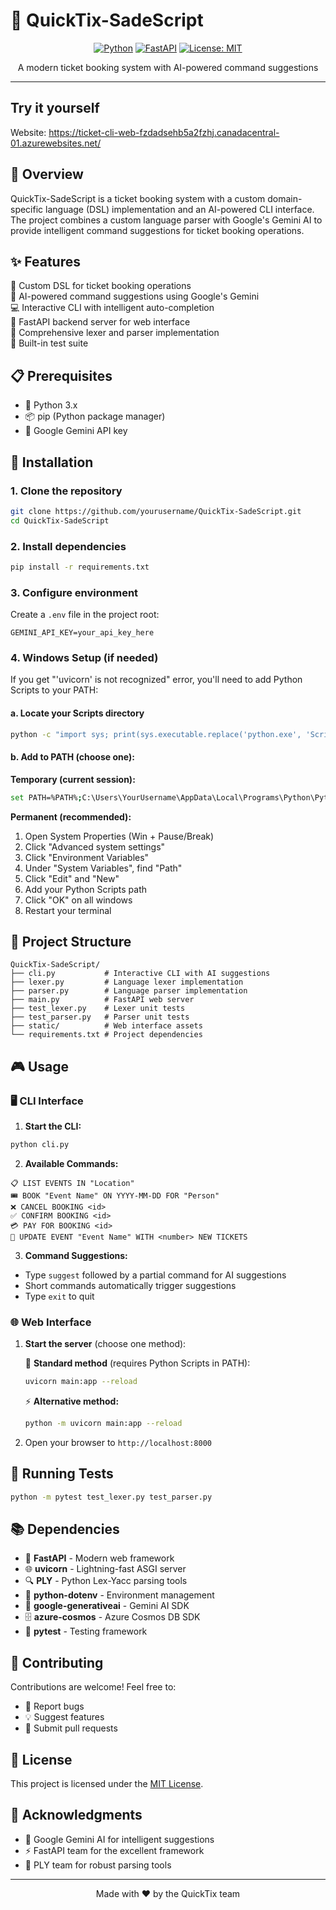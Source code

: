 # 🎫 QuickTix-SadeScript

<div align="center">

[![Python](https://img.shields.io/badge/Python-3.x-blue.svg)](https://www.python.org/)
[![FastAPI](https://img.shields.io/badge/FastAPI-modern-green.svg)](https://fastapi.tiangolo.com/)
[![License: MIT](https://img.shields.io/badge/License-MIT-yellow.svg)](https://opensource.org/licenses/MIT)

A modern ticket booking system with AI-powered command suggestions

</div>

---

## Try it yourself

Website: https://ticket-cli-web-fzdadsehb5a2fzhj.canadacentral-01.azurewebsites.net/

## 🌟 Overview

QuickTix-SadeScript is a ticket booking system with a custom domain-specific language (DSL) implementation and an AI-powered CLI interface. The project combines a custom language parser with Google's Gemini AI to provide intelligent command suggestions for ticket booking operations.

## ✨ Features

🎯 Custom DSL for ticket booking operations  
🤖 AI-powered command suggestions using Google's Gemini  
💻 Interactive CLI with intelligent auto-completion  
🚀 FastAPI backend server for web interface  
🔧 Comprehensive lexer and parser implementation  
🧪 Built-in test suite

## 📋 Prerequisites

- 🐍 Python 3.x
- 📦 pip (Python package manager)
- 🔑 Google Gemini API key

## 🚀 Installation

### 1. Clone the repository

```bash
git clone https://github.com/yourusername/QuickTix-SadeScript.git
cd QuickTix-SadeScript
```

### 2. Install dependencies

```bash
pip install -r requirements.txt
```

### 3. Configure environment

Create a `.env` file in the project root:

```env
GEMINI_API_KEY=your_api_key_here
```

### 4. Windows Setup (if needed)

If you get "'uvicorn' is not recognized" error, you'll need to add Python Scripts to your PATH:

#### a. Locate your Scripts directory

```bash
python -c "import sys; print(sys.executable.replace('python.exe', 'Scripts'))"
```

#### b. Add to PATH (choose one):

**Temporary (current session):**

```bash
set PATH=%PATH%;C:\Users\YourUsername\AppData\Local\Programs\Python\Python3x\Scripts
```

**Permanent (recommended):**

1. Open System Properties (Win + Pause/Break)
2. Click "Advanced system settings"
3. Click "Environment Variables"
4. Under "System Variables", find "Path"
5. Click "Edit" and "New"
6. Add your Python Scripts path
7. Click "OK" on all windows
8. Restart your terminal

## 📁 Project Structure

```
QuickTix-SadeScript/
├── cli.py           # Interactive CLI with AI suggestions
├── lexer.py         # Language lexer implementation
├── parser.py        # Language parser implementation
├── main.py          # FastAPI web server
├── test_lexer.py    # Lexer unit tests
├── test_parser.py   # Parser unit tests
├── static/          # Web interface assets
└── requirements.txt # Project dependencies
```

## 🎮 Usage

### 🖥️ CLI Interface

1. **Start the CLI:**

```bash
python cli.py
```

2. **Available Commands:**

```
📋 LIST EVENTS IN "Location"
🎟️ BOOK "Event Name" ON YYYY-MM-DD FOR "Person"
❌ CANCEL BOOKING <id>
✅ CONFIRM BOOKING <id>
💳 PAY FOR BOOKING <id>
📝 UPDATE EVENT "Event Name" WITH <number> NEW TICKETS
```

3. **Command Suggestions:**

- Type `suggest` followed by a partial command for AI suggestions
- Short commands automatically trigger suggestions
- Type `exit` to quit

### 🌐 Web Interface

1. **Start the server** (choose one method):

   💫 **Standard method** (requires Python Scripts in PATH):

   ```bash
   uvicorn main:app --reload
   ```

   ⚡ **Alternative method:**

   ```bash
   python -m uvicorn main:app --reload
   ```

2. Open your browser to `http://localhost:8000`

## 🧪 Running Tests

```bash
python -m pytest test_lexer.py test_parser.py
```

## 📚 Dependencies

- 🚀 **FastAPI** - Modern web framework
- 🌐 **uvicorn** - Lightning-fast ASGI server
- 🔍 **PLY** - Python Lex-Yacc parsing tools
- 🔐 **python-dotenv** - Environment management
- 🤖 **google-generativeai** - Gemini AI SDK
- 🗄️ **azure-cosmos** - Azure Cosmos DB SDK
- 🧪 **pytest** - Testing framework

## 🤝 Contributing

Contributions are welcome! Feel free to:

- 🐛 Report bugs
- 💡 Suggest features
- 🔧 Submit pull requests

## 📄 License

This project is licensed under the [MIT License](LICENSE).

## 🙏 Acknowledgments

- 🤖 Google Gemini AI for intelligent suggestions
- ⚡ FastAPI team for the excellent framework
- 🔧 PLY team for robust parsing tools

---

<div align="center">
Made with ❤️ by the QuickTix team
</div>
